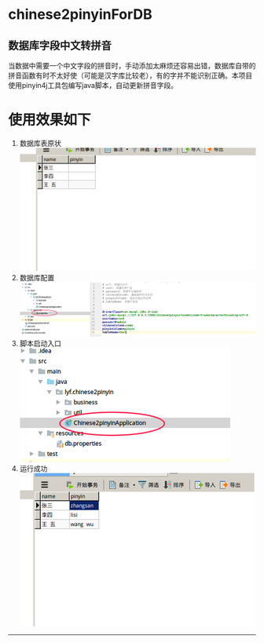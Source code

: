 # chinese2pinyinForDB
数据库字段中文转拼音   
---

当数据中需要一个中文字段的拼音时，手动添加太麻烦还容易出错，数据库自带的拼音函数有时不太好使（可能是汉字库比较老），有的字并不能识别正确。本项目使用pinyin4j工具包编写java脚本，自动更新拼音字段。    
# 使用效果如下   
1. 数据库表原状    
![image](https://github.com/lyfZhixing/chinese2pinyinForDB/blob/master/src/main/doc/pic1.png?raw=true)      
2. 数据库配置   
![image](https://github.com/lyfZhixing/chinese2pinyinForDB/blob/master/src/main/doc/pic4.png?raw=true)    
3. 脚本启动入口    
![image](https://github.com/lyfZhixing/chinese2pinyinForDB/blob/master/src/main/doc/pic2.png?raw=true)    
4. 运行成功   
![image](https://github.com/lyfZhixing/chinese2pinyinForDB/blob/master/src/main/doc/pic3.png?raw=true)


---
